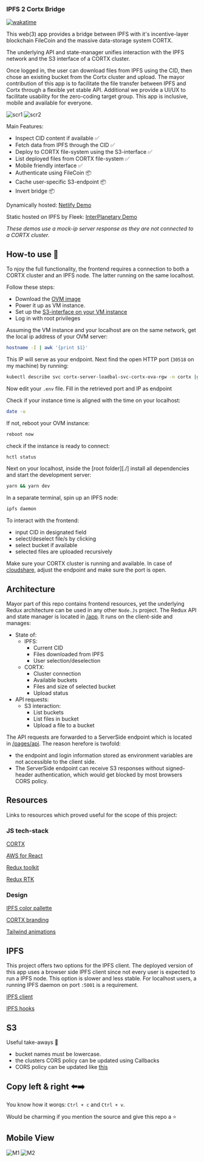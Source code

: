 ### IPFS 2 Cortx Bridge

<a href="https://wakatime.com/badge/user/7a513365-0545-491c-84a3-bf3da983924a/project/f09f028f-37a9-40b2-a01f-d17e1849bce3"><img src="https://wakatime.com/badge/user/7a513365-0545-491c-84a3-bf3da983924a/project/f09f028f-37a9-40b2-a01f-d17e1849bce3.svg" alt="wakatime"></a>


This web(3) app provides a bridge between IPFS with it's incentive-layer blockchain FileCoin and the massive data-storage system CORTX.

The underlying API and state-manager unifies interaction with the IPFS network and the S3 interface of a CORTX cluster.

Once logged in, the user can download files from IPFS using the CID, then chose an existing bucket from the Cortx cluster and upload.
The mayor contribution of this app is to facilitate the file transfer between IPFS and Cortx through a flexible yet stable API. Additional we provide a UI/UX to facilitate usability for the zero-coding target group. This app is inclusive, mobile and available for everyone.

![scr1](./public/screenshots/sc1.png)
![scr2](./public/screenshots/sc2.png)

Main Features:

- Inspect CID content if available ✅
- Fetch data from IPFS through the CID ✅
- Deploy to CORTX file-system using the S3-interface ✅
- List deployed files from CORTX file-system ✅
- Mobile friendly interface ✅
- Authenticate using FileCoin 📦
- Cache user-specific S3-endpoint 📦
- Invert bridge 📦

Dynamically hosted:
[Netlify Demo](https://cortxportal.netlify.app/)

Static hosted on IPFS by Fleek:
[InterPlanetary Demo](https://cortxbridge.on.fleek.co/)

_These demos use a mock-ip server response as they are not connected to a CORTX cluster._

## How-to use 🚀

To njoy the full functionality, the frontend requires a connection to both a CORTX cluster and an IPFS node. The latter running on the same localhost.

Follow these steps:

- Download the [OVM image](https://github.com/Seagate/cortx/blob/main/doc/ova/2.0.0/PI-6/CORTX_on_Open_Virtual_Appliance_PI-6.rst)
- Power it up as VM instance.
- Set up the [S3-interface on your VM instance](https://github.com/Seagate/cortx/blob/main/doc/ova/2.0.0/PI-7/S3_IO_Operations.md)
- Log in with root privileges

Assuming the VM instance and your localhost are on the same network, get the local ip address of your OVM server:

```bash
hostname -I | awk '{print $1}'
```

This IP will serve as your endpoint.
Next find the open HTTP port (`30518` on my machine) by running:

```bash
kubectl describe svc cortx-server-loadbal-svc-cortx-ova-rgw -n cortx |grep NodePort:
```

Now edit your `.env` file. Fill in the retrieved port and IP as endpoint

Check if your instance time is aligned with the time on your localhost:

```bash
date -u
```

If not, reboot your OVM instance:

```bash
reboot now
```

check if the instance is ready to connect:

```bash
hctl status
```

Next on your localhost, inside the [root folder][./] install all dependencies and start the development server:

```bash
yarn && yarn dev
```

In a separate terminal, spin up an IPFS node:

```bash
ipfs daemon
```

To interact with the frontend:

- input CID in designated field
- select/deselect file/s by clicking
- select bucket if available
- selected files are uploaded recursively

Make sure your CORTX cluster is running and available. In case of [cloudshare](https://use.cloudshare.com/Authenticated/Landing.aspx?s=1), adjust the endpoint and make sure the port is open.

## Architecture

Mayor part of this repo contains frontend resources, yet the underlying Redux architecture can be used in any other `Node.Js` project.
The Redux API and state manager is located in [/app](./app). It runs on the client-side and manages:

- State of:
  - IPFS:
    - Current CID
    - Files downloaded from IPFS
    - User selection/deselection
  - CORTX:
    - Cluster connection
    - Available buckets
    - Files and size of selected bucket
    - Upload status
- API requests:
  - S3 interaction:
    - List buckets
    - List files in bucket
    - Upload a file to a bucket

The API requests are forwarded to a ServerSide endpoint which is located in [/pages/api](./pages/api). The reason herefore is twofold:

- the endpoint and login information stored as environment variables are not accessible to the client side.
- The ServerSide endpoint can receive S3 responses without signed-header authentication, which would get blocked by most browsers CORS policy.

## Resources

Links to resources which proved useful for the scope of this project:

### JS tech-stack

[CORTX](https://github.com/Seagate/cortx)

[AWS for React](https://docs.aws.amazon.com/sdk-for-javascript/v3/developer-guide/getting-started-react-native.html)

[Redux toolkit](https://redux-toolkit.js.org/)

[Redux RTK](https://redux-toolkit.js.org/rtk-query/overview)

### Design

[IPFS color pallette](https://github.com/ipfs-shipyard/ipfs-css/blob/main/theme.json#L2)

[CORTX branding](https://branding.seagate.com/documentpreview/b2b83d31-af68-4cd8-a6b0-3d226a92d609)

[Tailwind animations](https://www.devwares.com/blog/create-animation-with-tailwind-css/)

## IPFS

This project offers two options for the IPFS client.
The deployed version of this app uses a browser side IPFS client since not every user is expected to run a IPFS node. This option is slower and less stable.
For localhost users, a running IPFS daemon on port `:5001` is a requirement.

[IPFS client](https://github.com/ipfs/js-ipfs/tree/master/packages/ipfs-http-client)

[IPFS hooks](https://github.com/ipfs-examples/js-ipfs-examples/blob/master/examples/browser-create-react-app/src/App.js)

## S3

Useful take-aways 🥡

- bucket names must be lowercase.
- the clusters CORS policy can be updated using Callbacks
- CORS policy can be updated like [this](https://docs.amazonaws.cn/en_us/AmazonS3/latest/userguide/ManageCorsUsing.html)

## Copy left & right ⬅️➡️

You know how it worqs: `Ctrl + c` and `Ctrl + v`.

Would be charming if you mention the source and give this repo a ⭐

## Mobile View

![M1](./public/screenshots/scMobile1.png)
![M2](./public/screenshots/scMobile2.png)

<!-- ### OVM S3

Follow [these steps]() to init/test S3 on your VM.

Get the local ip address of your OVM server:

```bash
hostname -I | awk '{print $1}'
```

Get the port to connect to:

```bash
kubectl describe svc cortx-server-loadbal-svc-cortx-ova-rgw -n cortx |grep NodePort:
```

My machine 30518 for http -->
